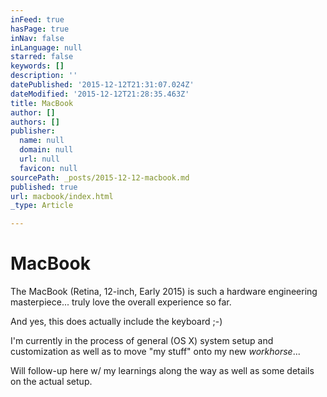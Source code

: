 ```yaml
---
inFeed: true
hasPage: true
inNav: false
inLanguage: null
starred: false
keywords: []
description: ''
datePublished: '2015-12-12T21:31:07.024Z'
dateModified: '2015-12-12T21:28:35.463Z'
title: MacBook
author: []
authors: []
publisher:
  name: null
  domain: null
  url: null
  favicon: null
sourcePath: _posts/2015-12-12-macbook.md
published: true
url: macbook/index.html
_type: Article

---
```

# MacBook

The MacBook (Retina, 12-inch, Early 2015) is such a hardware engineering masterpiece... truly love the overall experience so far.

And yes, this does actually include the keyboard ;-)

I'm currently in the process of general (OS X) system setup and customization as well as to move "my stuff" onto my new _workhorse_... 

Will follow-up here w/ my learnings along the way as well as some details on the actual setup.
